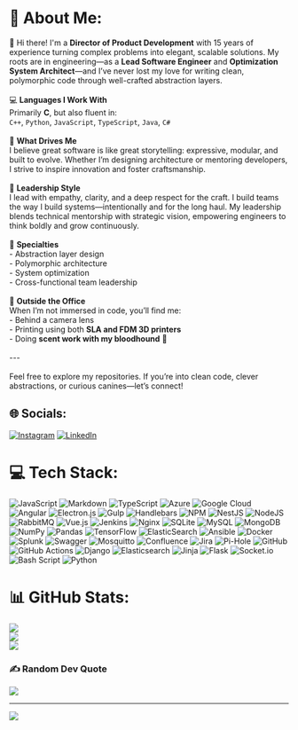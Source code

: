 # 💫 About Me:

👋 Hi there! I'm a **Director of Product Development** with 15 years of experience turning complex problems into elegant, scalable solutions. My roots are in engineering—as a **Lead Software Engineer** and **Optimization System Architect**—and I’ve never lost my love for writing clean, polymorphic code through well-crafted abstraction layers.<br><br>💻 **Languages I Work With**  <br>Primarily **C**, but also fluent in:  <br>`C++`, `Python`, `JavaScript`, `TypeScript`, `Java`, `C#`<br><br>🧠 **What Drives Me**  <br>I believe great software is like great storytelling: expressive, modular, and built to evolve. Whether I’m designing architecture or mentoring developers, I strive to inspire innovation and foster craftsmanship.<br><br>👥 **Leadership Style**  <br>I lead with empathy, clarity, and a deep respect for the craft. I build teams the way I build systems—intentionally and for the long haul. My leadership blends technical mentorship with strategic vision, empowering engineers to think boldly and grow continuously.<br><br>🎯 **Specialties**  <br>- Abstraction layer design  <br>- Polymorphic architecture  <br>- System optimization  <br>- Cross-functional team leadership<br><br>📸 **Outside the Office**  <br>When I’m not immersed in code, you’ll find me:<br>- Behind a camera lens  <br>- Printing using both **SLA and FDM 3D printers**  <br>- Doing **scent work with my bloodhound** 🐾<br><br>---<br><br>Feel free to explore my repositories. If you’re into clean code, clever abstractions, or curious canines—let’s connect!<br>


## 🌐 Socials:

[![Instagram](https://img.shields.io/badge/Instagram-%23E4405F.svg?logo=Instagram&logoColor=white)](https://www.instagram.com/pdruff_art) [![LinkedIn](https://img.shields.io/badge/LinkedIn-%230077B5.svg?logo=linkedin&logoColor=white)](https://linkedin.com/in/patrick-ruff-120a2795) 

# 💻 Tech Stack:

![JavaScript](https://img.shields.io/badge/javascript-%23323330.svg?style=plastic&logo=javascript&logoColor=%23F7DF1E) ![Markdown](https://img.shields.io/badge/markdown-%23000000.svg?style=plastic&logo=markdown&logoColor=white) ![TypeScript](https://img.shields.io/badge/typescript-%23007ACC.svg?style=plastic&logo=typescript&logoColor=white) ![Azure](https://img.shields.io/badge/azure-%230072C6.svg?style=plastic&logo=microsoftazure&logoColor=white) ![Google Cloud](https://img.shields.io/badge/GoogleCloud-%234285F4.svg?style=plastic&logo=google-cloud&logoColor=white) ![Angular](https://img.shields.io/badge/angular-%23DD0031.svg?style=plastic&logo=angular&logoColor=white) ![Electron.js](https://img.shields.io/badge/Electron-191970?style=plastic&logo=Electron&logoColor=white) ![Gulp](https://img.shields.io/badge/GULP-%23CF4647.svg?style=plastic&logo=gulp&logoColor=white) ![Handlebars](https://img.shields.io/badge/Handlebars-%23000000?style=plastic&logo=Handlebars.js&logoColor=white) ![NPM](https://img.shields.io/badge/NPM-%23CB3837.svg?style=plastic&logo=npm&logoColor=white) ![NestJS](https://img.shields.io/badge/nestjs-%23E0234E.svg?style=plastic&logo=nestjs&logoColor=white) ![NodeJS](https://img.shields.io/badge/node.js-6DA55F?style=plastic&logo=node.js&logoColor=white) ![RabbitMQ](https://img.shields.io/badge/rabbitmq-FF6600?style=plastic&logo=rabbitmq&logoColor=white) ![Vue.js](https://img.shields.io/badge/vue.js-%2335495e.svg?style=plastic&logo=vuedotjs&logoColor=%234FC08D) ![Jenkins](https://img.shields.io/badge/jenkins-%232C5263.svg?style=plastic&logo=jenkins&logoColor=white) ![Nginx](https://img.shields.io/badge/nginx-%23009639.svg?style=plastic&logo=nginx&logoColor=white) ![SQLite](https://img.shields.io/badge/sqlite-%2307405e.svg?style=plastic&logo=sqlite&logoColor=white) ![MySQL](https://img.shields.io/badge/mysql-4479A1.svg?style=plastic&logo=mysql&logoColor=white) ![MongoDB](https://img.shields.io/badge/MongoDB-%234ea94b.svg?style=plastic&logo=mongodb&logoColor=white) ![NumPy](https://img.shields.io/badge/numpy-%23013243.svg?style=plastic&logo=numpy&logoColor=white) ![Pandas](https://img.shields.io/badge/pandas-%23150458.svg?style=plastic&logo=pandas&logoColor=white) ![TensorFlow](https://img.shields.io/badge/TensorFlow-%23FF6F00.svg?style=plastic&logo=TensorFlow&logoColor=white) ![ElasticSearch](https://img.shields.io/badge/-ElasticSearch-005571?style=plastic&logo=elasticsearch) ![Ansible](https://img.shields.io/badge/ansible-%231A1918.svg?style=plastic&logo=ansible&logoColor=white) ![Docker](https://img.shields.io/badge/docker-%230db7ed.svg?style=plastic&logo=docker&logoColor=white) ![Splunk](https://img.shields.io/badge/splunk-%23000000.svg?style=plastic&logo=splunk&logoColor=white) ![Swagger](https://img.shields.io/badge/-Swagger-%23Clojure?style=plastic&logo=swagger&logoColor=white) ![Mosquitto](https://img.shields.io/badge/mosquitto-%233C5280.svg?style=plastic&logo=eclipsemosquitto&logoColor=white) ![Confluence](https://img.shields.io/badge/confluence-%23172BF4.svg?style=plastic&logo=confluence&logoColor=white) ![Jira](https://img.shields.io/badge/jira-%230A0FFF.svg?style=plastic&logo=jira&logoColor=white) ![Pi-Hole](https://img.shields.io/badge/pihole-%2396060C.svg?style=plastic&logo=pi-hole&logoColor=white) ![GitHub](https://img.shields.io/badge/github-%23121011.svg?style=plastic&logo=github&logoColor=white) ![GitHub Actions](https://img.shields.io/badge/github%20actions-%232671E5.svg?style=plastic&logo=githubactions&logoColor=white) ![Django](https://img.shields.io/badge/django-%23092E20.svg?style=plastic&logo=django&logoColor=white) ![Elasticsearch](https://img.shields.io/badge/elasticsearch-%230377CC.svg?style=plastic&logo=elasticsearch&logoColor=white) ![Jinja](https://img.shields.io/badge/jinja-white.svg?style=plastic&logo=jinja&logoColor=black) ![Flask](https://img.shields.io/badge/flask-%23000.svg?style=plastic&logo=flask&logoColor=white) ![Socket.io](https://img.shields.io/badge/Socket.io-black?style=plastic&logo=socket.io&badgeColor=010101) ![Bash Script](https://img.shields.io/badge/bash_script-%23121011.svg?style=plastic&logo=gnu-bash&logoColor=white) ![Python](https://img.shields.io/badge/python-3670A0?style=plastic&logo=python&logoColor=ffdd54)

# 📊 GitHub Stats:
![](https://github-readme-stats.vercel.app/api?username=pdruff&theme=midnight-purple&hide_border=false&include_all_commits=false&count_private=false)<br/>
![](https://nirzak-streak-stats.vercel.app/?user=pdruff&theme=midnight-purple&hide_border=false)<br/>
![](https://github-readme-stats.vercel.app/api/top-langs/?username=pdruff&theme=midnight-purple&hide_border=false&include_all_commits=false&count_private=false&layout=compact)

### ✍️ Random Dev Quote

![](https://quotes-github-readme.vercel.app/api?type=horizontal&theme=tokyonight)

---
[![](https://visitcount.itsvg.in/api?id=pdruff&icon=0&color=8)](https://visitcount.itsvg.in)

<!-- Proudly created with GPRM ( https://gprm.itsvg.in ) -->

